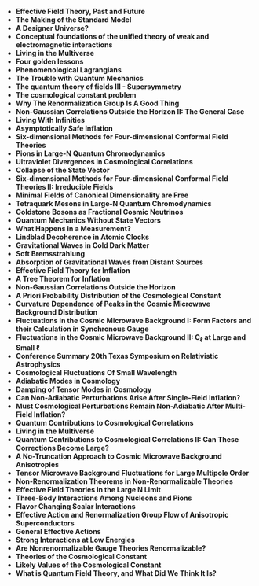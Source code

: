 <ul>
                                <li><b><a target="_blank" href="https://github.com/manjunath5496/Steven-Weinberg-Publications/blob/master/swb(1).pdf" style="text-decoration:none;">Effective Field Theory, Past and Future </a></b></li>
  
<li><b><a target="_blank" href="https://github.com/manjunath5496/Steven-Weinberg-Publications/blob/master/swb(2).pdf" style="text-decoration:none;">The Making of the Standard Model</a></b></li>  
  
<li><b><a target="_blank" href="https://github.com/manjunath5496/Steven-Weinberg-Publications/blob/master/swb(3).pdf" style="text-decoration:none;">A Designer Universe?</a></b></li>
                               
 <li><b><a target="_blank" href="https://github.com/manjunath5496/Steven-Weinberg-Publications/blob/master/swb(4).pdf" style="text-decoration:none;">Conceptual foundations of the unified theory of weak and electromagnetic interactions</a></b></li>                              
<li><b><a target="_blank" href="https://github.com/manjunath5496/Steven-Weinberg-Publications/blob/master/swb(5).pdf" style="text-decoration:none;">Living in the Multiverse</a></b></li>
                                <li><b><a target="_blank" href="https://github.com/manjunath5496/Steven-Weinberg-Publications/blob/master/swb(6).pdf" style="text-decoration:none;">Four golden lessons </a></b></li>
                <li><b><a target="_blank" href="https://github.com/manjunath5496/Steven-Weinberg-Publications/blob/master/swb(7).pdf" style="text-decoration:none;">Phenomenological Lagrangians </a></b></li>                                
                                
<li><b><a target="_blank" href="https://github.com/manjunath5496/Steven-Weinberg-Publications/blob/master/swb(8).pdf" style="text-decoration:none;">The Trouble with Quantum Mechanics</a></b></li>

<li><b><a target="_blank" href="https://github.com/manjunath5496/Steven-Weinberg-Publications/blob/master/swb(9).pdf" style="text-decoration:none;">The quantum theory of fields III - Supersymmetry </a></b></li>                                
                                
<li><b><a target="_blank" href="https://github.com/manjunath5496/Steven-Weinberg-Publications/blob/master/swb(10).pdf" style="text-decoration:none;">The cosmological constant problem</a></b></li>

<li><b><a target="_blank" href="https://github.com/manjunath5496/Steven-Weinberg-Publications/blob/master/swb(11).pdf" style="text-decoration:none;">Why The Renormalization Group Is A Good Thing </a></b></li>                                
                                
<li><b><a target="_blank" href="https://github.com/manjunath5496/Steven-Weinberg-Publications/blob/master/swb(12).pdf" style="text-decoration:none;">Non-Gaussian Correlations Outside the Horizon II: The General Case</a></b></li>
  
<li><b><a target="_blank" href="https://github.com/manjunath5496/Steven-Weinberg-Publications/blob/master/swb(13).pdf" style="text-decoration:none;">Living With Infinities</a></b></li>  
  
<li><b><a target="_blank" href="https://github.com/manjunath5496/Steven-Weinberg-Publications/blob/master/swb(14).pdf" style="text-decoration:none;">Asymptotically Safe Inflation</a></b></li>
                               
 <li><b><a target="_blank" href="https://github.com/manjunath5496/Steven-Weinberg-Publications/blob/master/swb(15).pdf" style="text-decoration:none;">Six-dimensional Methods for Four-dimensional Conformal Field Theories</a></b></li>                              
<li><b><a target="_blank" href="https://github.com/manjunath5496/Steven-Weinberg-Publications/blob/master/swb(16).pdf" style="text-decoration:none;">Pions in Large-N Quantum Chromodynamics</a></b></li>
                                <li><b><a target="_blank" href="https://github.com/manjunath5496/Steven-Weinberg-Publications/blob/master/swb(17).pdf" style="text-decoration:none;">Ultraviolet Divergences in Cosmological Correlations </a></b></li>
                <li><b><a target="_blank" href="https://github.com/manjunath5496/Steven-Weinberg-Publications/blob/master/swb(18).pdf" style="text-decoration:none;">Collapse of the State Vector </a></b></li>                                
                                
<li><b><a target="_blank" href="https://github.com/manjunath5496/Steven-Weinberg-Publications/blob/master/swb(19).pdf" style="text-decoration:none;">Six-dimensional Methods for Four-dimensional Conformal Field Theories II: Irreducible Fields</a></b></li>

<li><b><a target="_blank" href="https://github.com/manjunath5496/Steven-Weinberg-Publications/blob/master/swb(20).pdf" style="text-decoration:none;">Minimal Fields of Canonical Dimensionality are Free</a></b></li>                                
                                
<li><b><a target="_blank" href="https://github.com/manjunath5496/Steven-Weinberg-Publications/blob/master/swb(21).pdf" style="text-decoration:none;">Tetraquark Mesons in Large-N Quantum Chromodynamics</a></b></li>

<li><b><a target="_blank" href="https://github.com/manjunath5496/Steven-Weinberg-Publications/blob/master/swb(22).pdf" style="text-decoration:none;">Goldstone Bosons as Fractional Cosmic Neutrinos </a></b></li> 

<li><b><a target="_blank" href="https://github.com/manjunath5496/Steven-Weinberg-Publications/blob/master/swb(23).pdf" style="text-decoration:none;">Quantum Mechanics Without State Vectors</a></b></li>

<li><b><a target="_blank" href="https://github.com/manjunath5496/Steven-Weinberg-Publications/blob/master/swb(24).pdf" style="text-decoration:none;">What Happens in a Measurement?</a></b></li>                                
                                
<li><b><a target="_blank" href="https://github.com/manjunath5496/Steven-Weinberg-Publications/blob/master/swb(25).pdf" style="text-decoration:none;">Lindblad Decoherence in Atomic Clocks</a></b></li>

<li><b><a target="_blank" href="https://github.com/manjunath5496/Steven-Weinberg-Publications/blob/master/swb(26).pdf" style="text-decoration:none;">Gravitational Waves in Cold Dark Matter </a></b></li> 

<li><b><a target="_blank" href="https://github.com/manjunath5496/Steven-Weinberg-Publications/blob/master/swb(27).pdf" style="text-decoration:none;">Soft Bremsstrahlung</a></b></li>

<li><b><a target="_blank" href="https://github.com/manjunath5496/Steven-Weinberg-Publications/blob/master/swb(28).pdf" style="text-decoration:none;">Absorption of Gravitational Waves from Distant Sources</a></b></li> 


<li><b><a target="_blank" href="https://github.com/manjunath5496/Steven-Weinberg-Publications/blob/master/swb(29).pdf" style="text-decoration:none;">Effective Field Theory for Inflation</a></b></li>

<li><b><a target="_blank" href="https://github.com/manjunath5496/Steven-Weinberg-Publications/blob/master/swb(30).pdf" style="text-decoration:none;">A Tree Theorem for Inflation </a></b></li> 

<li><b><a target="_blank" href="https://github.com/manjunath5496/Steven-Weinberg-Publications/blob/master/swb(31).pdf" style="text-decoration:none;">Non-Gaussian Correlations Outside the Horizon</a></b></li>

<li><b><a target="_blank" href="https://github.com/manjunath5496/Steven-Weinberg-Publications/blob/master/swb(32).pdf" style="text-decoration:none;">A Priori Probability Distribution of the Cosmological Constant</a></b></li>                                
                                
<li><b><a target="_blank" href="https://github.com/manjunath5496/Steven-Weinberg-Publications/blob/master/swb(33).pdf" style="text-decoration:none;">Curvature Dependence of Peaks in the Cosmic Microwave Background Distribution</a></b></li>

<li><b><a target="_blank" href="https://github.com/manjunath5496/Steven-Weinberg-Publications/blob/master/swb(34).pdf" style="text-decoration:none;">Fluctuations in the Cosmic Microwave Background I: Form Factors and their Calculation in Synchronous Gauge </a></b></li> 

<li><b><a target="_blank" href="https://github.com/manjunath5496/Steven-Weinberg-Publications/blob/master/swb(35).pdf" style="text-decoration:none;">Fluctuations in the Cosmic Microwave Background II: C<sub>ℓ</sub> at Large and Small ℓ</a></b></li>

<li><b><a target="_blank" href="https://github.com/manjunath5496/Steven-Weinberg-Publications/blob/master/swb(36).pdf" style="text-decoration:none;">Conference Summary 20th Texas Symposium on Relativistic Astrophysics</a></b></li> 

<li><b><a target="_blank" href="https://github.com/manjunath5496/Steven-Weinberg-Publications/blob/master/swb(37).pdf" style="text-decoration:none;">Cosmological Fluctuations Of Small Wavelength</a></b></li>

<li><b><a target="_blank" href="https://github.com/manjunath5496/Steven-Weinberg-Publications/blob/master/swb(38).pdf" style="text-decoration:none;">Adiabatic Modes in Cosmology</a></b></li> 

<li><b><a target="_blank" href="https://github.com/manjunath5496/Steven-Weinberg-Publications/blob/master/swb(39).pdf" style="text-decoration:none;">Damping of Tensor Modes in Cosmology</a></b></li>

<li><b><a target="_blank" href="https://github.com/manjunath5496/Steven-Weinberg-Publications/blob/master/swb(40).pdf" style="text-decoration:none;">Can Non-Adiabatic Perturbations Arise After Single-Field Inflation?</a></b></li> 



<li><b><a target="_blank" href="https://github.com/manjunath5496/Steven-Weinberg-Publications/blob/master/swb(41).pdf" style="text-decoration:none;">Must Cosmological Perturbations Remain Non-Adiabatic After Multi-Field Inflation?</a></b></li>

<li><b><a target="_blank" href="https://github.com/manjunath5496/Steven-Weinberg-Publications/blob/master/swb(42).pdf" style="text-decoration:none;">Quantum Contributions to Cosmological Correlations</a></b></li>                                
                                
<li><b><a target="_blank" href="https://github.com/manjunath5496/Steven-Weinberg-Publications/blob/master/swb(43).pdf" style="text-decoration:none;">Living in the Multiverse</a></b></li>

<li><b><a target="_blank" href="https://github.com/manjunath5496/Steven-Weinberg-Publications/blob/master/swb(44).pdf" style="text-decoration:none;">Quantum Contributions to Cosmological Correlations II: Can These Corrections Become Large? </a></b></li> 

<li><b><a target="_blank" href="https://github.com/manjunath5496/Steven-Weinberg-Publications/blob/master/swb(45).pdf" style="text-decoration:none;">A No-Truncation Approach to Cosmic Microwave Background Anisotropies</a></b></li>

<li><b><a target="_blank" href="https://github.com/manjunath5496/Steven-Weinberg-Publications/blob/master/swb(46).pdf" style="text-decoration:none;">Tensor Microwave Background Fluctuations for Large Multipole Order</a></b></li> 

<li><b><a target="_blank" href="https://github.com/manjunath5496/Steven-Weinberg-Publications/blob/master/swb(47).pdf" style="text-decoration:none;">Non-Renormalization Theorems in Non-Renormalizable Theories</a></b></li>

<li><b><a target="_blank" href="https://github.com/manjunath5496/Steven-Weinberg-Publications/blob/master/swb(48).pdf" style="text-decoration:none;">Effective Field Theories in the Large N Limit</a></b></li>

<li><b><a target="_blank" href="https://github.com/manjunath5496/Steven-Weinberg-Publications/blob/master/swb(49).pdf" style="text-decoration:none;">Three-Body Interactions Among Nucleons and Pions</a></b></li> 



<li><b><a target="_blank" href="https://github.com/manjunath5496/Steven-Weinberg-Publications/blob/master/swb(50).pdf" style="text-decoration:none;">Flavor Changing Scalar Interactions</a></b></li>

<li><b><a target="_blank" href="https://github.com/manjunath5496/Steven-Weinberg-Publications/blob/master/swb(51).pdf" style="text-decoration:none;">Effective Action and Renormalization Group Flow of Anisotropic Superconductors</a></b></li>                                
                                
<li><b><a target="_blank" href="https://github.com/manjunath5496/Steven-Weinberg-Publications/blob/master/swb(52).pdf" style="text-decoration:none;">General Effective Actions</a></b></li>

<li><b><a target="_blank" href="https://github.com/manjunath5496/Steven-Weinberg-Publications/blob/master/swb(53).pdf" style="text-decoration:none;">Strong Interactions at Low Energies </a></b></li> 

<li><b><a target="_blank" href="https://github.com/manjunath5496/Steven-Weinberg-Publications/blob/master/swb(54).pdf" style="text-decoration:none;">Are Nonrenormalizable Gauge Theories Renormalizable?</a></b></li>

<li><b><a target="_blank" href="https://github.com/manjunath5496/Steven-Weinberg-Publications/blob/master/swb(55).pdf" style="text-decoration:none;">Theories of the Cosmological Constant</a></b></li> 

<li><b><a target="_blank" href="https://github.com/manjunath5496/Steven-Weinberg-Publications/blob/master/swb(56).pdf" style="text-decoration:none;">Likely Values of the Cosmological Constant</a></b></li>

<li><b><a target="_blank" href="https://github.com/manjunath5496/Steven-Weinberg-Publications/blob/master/swb(57).pdf" style="text-decoration:none;">What is Quantum Field Theory, and What Did We Think It Is?</a></b></li>







</ul>  
